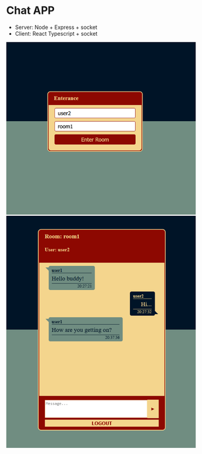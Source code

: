 # Chat APP 

- Server: Node + Express + socket
- Client: React Typescript + socket

![alt screenshot](entrance.png)
![alt screenshot](chatroom.png)